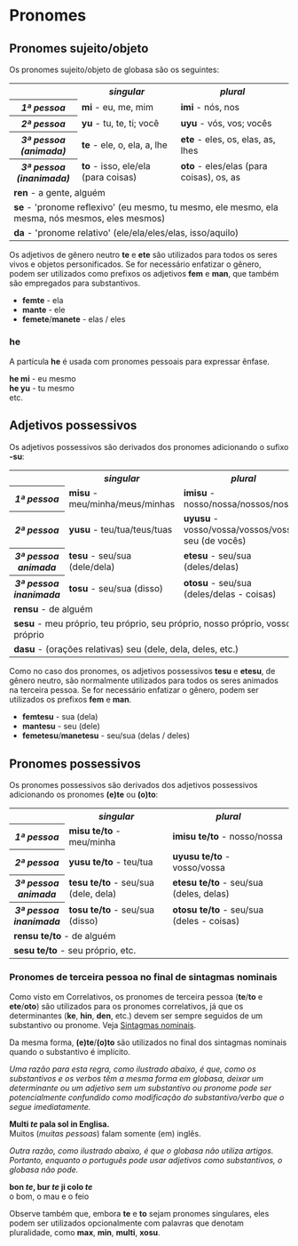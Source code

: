 <h1>Pronomes</h1>
<p>
</p>
<h2>Pronomes sujeito/objeto</h2>
<p>Os pronomes sujeito/objeto de globasa são os seguintes:</p>
<table style="width:100%">
	<tbody>
		<tr>
			<td></td>
			<th><b><i>singular</i></b></th>
			<th><b><i>plural</i></b></th>
		</tr>
		<tr>
			<th><b><i>1ª pessoa</i></b></th>
			<td><b>mi</b> - eu, me, mim</td>
			<td><b>imi</b> - nós, nos</td>
		</tr>
		<tr>
			<th><b><i>2ª pessoa</i></b></th>
			<td><b>yu</b> - tu, te, ti; você</td>
			<td><b>uyu</b> - vós, vos; vocês</td>
		</tr>
		<tr>
			<th><b><i>3ª pessoa<br />(animada)</i></b></th>
			<td><b>te</b> - ele, o, ela, a, lhe</td>
			<td><b>ete</b> - eles, os, elas, as, lhes</td>
		</tr>
		<tr>
			<th><b><i>3ª pessoa<br />(inanimada)</i></b></th>
			<td><b>to</b> - isso, ele/ela (para coisas)</td>
			<td><b>oto</b> - eles/elas (para coisas), os, as</td>
		</tr>
		<tr>
			<td colspan="3"><b>ren</b> - a gente, alguém</td>
		</tr>
		<tr>
			<td colspan="3"><b>se</b> - 'pronome reflexivo' (eu mesmo, tu mesmo, ele mesmo, ela mesma, nós mesmos, eles
				mesmos) </td>
		</tr>
		<tr>
			<td colspan="3"><b>da</b> - 'pronome relativo' (ele/ela/eles/elas, isso/aquilo)</td>
		</tr>
	</tbody>
</table>
<p>Os adjetivos de gênero neutro <strong>te</strong> e <strong>ete</strong> são utilizados para todos os seres vivos e
	objetos personificados. Se for necessário enfatizar o gênero, podem ser utilizados como prefixos os adjetivos
	<strong>fem</strong> e <strong>man</strong>, que também são empregados para substantivos.</p>
<ul>
	<li><strong>femte</strong> - ela</li>
	<li><strong>mante</strong> - ele</li>
	<li><strong>femete</strong>/<strong>manete</strong> - elas / eles</li>
</ul>
<h3>he</h3>
<p>A partícula <strong>he</strong> é usada com pronomes pessoais para expressar ênfase.</p>
<p><strong>he mi</strong> - eu mesmo<br />
	<strong>he yu</strong> - tu mesmo<br /> etc.
</p>
<h2>Adjetivos possessivos <span id="suyali_sifalexi"></span></h2>
<p>Os adjetivos possessivos são derivados dos pronomes adicionando o sufixo <strong>-su</strong>:</p>
<table style="width:100%">
	<tbody>
		<tr>
			<td></td>
			<th><b><i>singular</i></b></th>
			<th><b><i>plural</i></b></th>
		</tr>
		<tr>
			<th><b><i>1ª pessoa</i></b></th>
			<td><b>misu</b> - meu/minha/meus/minhas</td>
			<td><b>imisu</b> - nosso/nossa/nossos/nossas</td>
		</tr>
		<tr>
			<th><b><i>2ª pessoa</i></b></th>
			<td><b>yusu</b> - teu/tua/teus/tuas</td>
			<td><b>uyusu</b> - vosso/vossa/vossos/vossas, seu (de vocês)</td>
		</tr>
		<tr>
			<th><b><i>3ª pessoa<br />animada</i></b></th>
			<td><b>tesu</b> - seu/sua (dele/dela)</td>
			<td><b>etesu</b> - seu/sua (deles/delas)</td>
		</tr>
		<tr>
			<th><b><i>3ª pessoa<br />inanimada</i></b></th>
			<td><b>tosu</b> - seu/sua (disso)</td>
			<td><b>otosu</b> - seu/sua (deles/delas - coisas)</td>
		</tr>
		<tr>
			<td colspan="3"><b>rensu</b> - de alguém</td>
		</tr>
		<tr>
			<td colspan="3"><b>sesu</b> - meu próprio, teu próprio, seu próprio, nosso próprio, vosso próprio </td>
		</tr>
		<tr>
			<td colspan="3"><b>dasu</b> - (orações relativas) seu (dele, dela, deles, etc.) </td>
		</tr>
	</tbody>
</table>
<p>Como no caso dos pronomes, os adjetivos possessivos <strong>tesu</strong> e <strong>etesu</strong>, de gênero neutro,
	são normalmente utilizados para todos os seres animados na terceira pessoa. Se for necessário enfatizar o gênero,
	podem ser utilizados os prefixos <strong>fem</strong> e <strong>man</strong>.</p>
<ul>
	<li><strong>femtesu</strong> - sua (dela)</li>
	<li><strong>mantesu</strong> - seu (dele)</li>
	<li><strong>femetesu</strong>/<strong>manetesu</strong> - seu/sua (delas / deles)</li>
</ul>
<h2>Pronomes possessivos</h2>
<p>Os pronomes possessivos são derivados dos adjetivos possessivos adicionando os pronomes <strong>(e)te</strong> ou
	<strong>(o)to</strong>:</p>
<table style="width:100%">
	<tbody>
		<tr>
			<td></td>
			<th><b><i>singular</i></b></th>
			<th><b><i>plural</i></b></th>
		</tr>
		<tr>
			<th><b><i>1ª pessoa</i></b></th>
			<td><b>misu te/to</b> - meu/minha</td>
			<td><b>imisu te/to</b> - nosso/nossa</td>
		</tr>
		<tr>
			<th><b><i>2ª pessoa</i></b></th>
			<td><b>yusu te/to</b> - teu/tua</td>
			<td><b>uyusu te/to</b> - vosso/vossa</td>
		</tr>
		<tr>
			<th><b><i>3ª pessoa<br />animada</i></b></th>
			<td><b>tesu te/to</b> - seu/sua (dele, dela)</td>
			<td><b>etesu te/to</b> - seu/sua (deles, delas)</td>
		</tr>
		<tr>
			<th><b><i>3ª pessoa<br />inanimada</i></b></th>
			<td><b>tosu te/to</b> - seu/sua (disso)</td>
			<td><b>otosu te/to</b> - seu/sua (deles - coisas)</td>
		</tr>
		<tr>
			<td colspan="3"><b>rensu te/to</b> - de alguém</td>
		</tr>
		<tr>
			<td colspan="3"><b>sesu te/to</b> - seu próprio, etc. </td>
		</tr>
	</tbody>
</table>
<h3>Pronomes de terceira pessoa no final de sintagmas nominais</h3>
<p>Como visto em Correlativos, os pronomes de terceira pessoa (<strong>te</strong>/<strong>to</strong> e
	<strong>ete</strong>/<strong>oto</strong>) são utilizados para os pronomes correlativos, já que os determinantes
	(<strong>ke</strong>, <strong>hin</strong>, <strong>den</strong>, etc.) devem ser sempre seguidos de um substantivo
	ou pronome. Veja <a href="./jumlemonli-estrutur.html#pornamelexi_in_namelexili_jumlemon">Sintagmas nominais</a>.
</p>
<p>Da mesma forma, <strong>(e)te</strong>/<strong>(o)to</strong> são utilizados no final dos sintagmas nominais quando o
	substantivo é implícito. </p>
<p><em>Uma razão para esta regra, como ilustrado abaixo, é que, como os substantivos e os verbos têm a mesma forma em
		globasa, deixar um determinante ou um adjetivo sem um substantivo ou pronome pode ser potencialmente confundido
		como modificação do substantivo/verbo que o segue imediatamente.</em></p>
<p><strong>Multi <em>te</em> pala sol in Englisa.</strong><br /> Muitos (<em>muitas pessoas</em>) falam somente (em)
	inglês.</p>
<p><em>Outra razão, como ilustrado abaixo, é que o globasa não utiliza artigos. Portanto, enquanto o português pode usar
		adjetivos como substantivos, o globasa não pode.</em></p>
<p><strong>bon <em>te</em>, bur <em>te</em> ji colo <em>te</em></strong><br /> o bom, o mau e o feio</p>
<p>Observe também que, embora <strong>te</strong> e <strong>to</strong> sejam pronomes singulares, eles podem ser
	utilizados opcionalmente com palavras que denotam pluralidade, como <strong>max</strong>, <strong>min</strong>,
	<strong>multi</strong>, <strong>xosu</strong>. </p>
<p></p>
